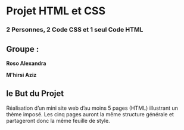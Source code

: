# Projet HTML et CSS

###  2 Personnes, 2 Code CSS et 1 seul Code HTML

## Groupe :

**Roso Alexandra**

**M'hirsi Aziz**

## le But du Projet

Réalisation d’un mini site web d’au moins 5 pages (HTML) illustrant un thème imposé. Les cinq pages auront la même structure générale et partageront donc la même feuille de style.
